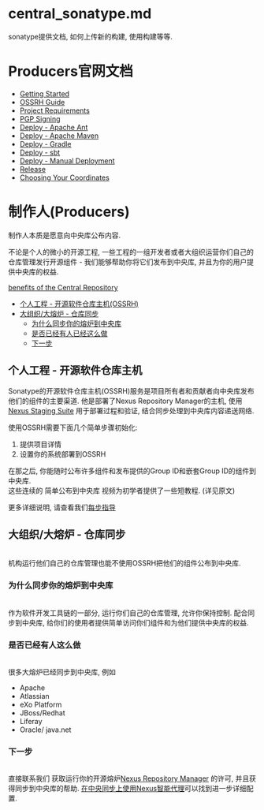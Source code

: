 
# central_sonatype.md  

sonatype提供文档, 如何上传新的构建, 使用构建等等.  


# Producers官网文档  
- [Getting Started](http://central.sonatype.org/pages/producers.html)  
- [OSSRH Guide](http://central.sonatype.org/pages/ossrh-guide.html)  
- [Project Requirements](http://central.sonatype.org/pages/requirements.html)  
- [PGP Signing](http://central.sonatype.org/pages/working-with-pgp-signatures.html)  
- [Deploy - Apache Ant](http://central.sonatype.org/pages/apache-ant.html)  
- [Deploy - Apache Maven](http://central.sonatype.org/pages/apache-maven.html)  
- [Deploy - Gradle](http://central.sonatype.org/pages/gradle.html)  
- [Deploy - sbt](http://central.sonatype.org/pages/sbt.html)  
- [Deploy - Manual Deployment](http://central.sonatype.org/pages/manual-staging-bundle-creation-and-deployment.html)   
- [Release](http://central.sonatype.org/pages/releasing-the-deployment.html)   
- [Choosing Your Coordinates](http://central.sonatype.org/pages/choosing-your-coordinates.html)  





# 制作人(Producers)  

制作人本质是愿意向中央库公布内容.  

不论是个人的微小的开源工程, 一些工程的一组开发者或者大组织运营你们自己的仓库管理发行开源组件 - 我们能够帮助你将它们发布到中央库, 并且为你的用户提供中央库的权益.  

[benefits of the Central Repository](http://central.sonatype.org/pages/about.html)   

- [个人工程 - 开源软件仓库主机(OSSRH)](#producersIndividualProjects)  
- [大组织/大熔炉 - 仓库同步](#producersLargeOrganizations)  
    - [为什么同步你的熔炉到中央库](#producersWhySynchronize)  
    - [是否已经有人已经这么做](#producersIsAnybodyDoing)    
	- [下一步](#producersNextSteps)  

	
## 个人工程 - 开源软件仓库主机	

<span id = "producersIndividualProjects"> </span>  

Sonatype的开源软件仓库主机(OSSRH)服务是项目所有者和贡献者向中央库发布他们的组件的主要渠道. 
他是部署了Nexus Repository Manager的主机, 使用[Nexus Staging Suite](http://books.sonatype.com/nexus-book/reference/staging.html) 用于部署过程和验证, 结合同步处理到中央库内容递送网络.  

使用OSSRH需要下面几个简单步骤初始化: 
1. 提供项目详情  
2. 设置你的系统部署到OSSRH  

在那之后, 你能随时公布许多组件和发布提供的Group ID和嵌套Group ID的组件到中央库.  
这些连续的 简单公布到中央库 视频为初学者提供了一些短教程. (详见原文)  

更多详细说明, 请查看我们[每步指导](http://central.sonatype.org/pages/ossrh-guide.html)  





## 大组织/大熔炉 - 仓库同步  
<span id = "producersLargeOrganizations"> </span>   
机构运行他们自己的仓库管理也能不使用OSSRH把他们的组件公布到中央库.   



### 为什么同步你的熔炉到中央库  

<span id = "producersWhySynchronize">  </span>    
作为软件开发工具链的一部分, 运行你们自己的仓库管理, 允许你保持控制. 配合同步到中央库, 给你们的使用者提供简单访问你们组件和为他们提供中央库的权益.  
 


### 是否已经有人这么做  

<span id = "producersIsAnybodyDoing">  </span>  
很多大熔炉已经同步到中央库, 例如  

- Apache  
- Atlassian  
- eXo Platform  
- JBoss/Redhat  
- Liferay  
- Oracle/ java.net  

 

### 下一步  

<span id = "producersNextSteps">  </span>  
直接联系我们 获取运行你的开源熔炉[Nexus Repository Manager](https://www.sonatype.com/nexus-repository-sonatype) 的许可, 并且获得同步到中央库的帮助. 
[在中央同步上使用Nexus智能代理](http://central.sonatype.org/pages/central-sync-with-nexus-smart-proxy.html)可以找到进一步详细配置.  








    


	

	
	
	

 





 












































  








